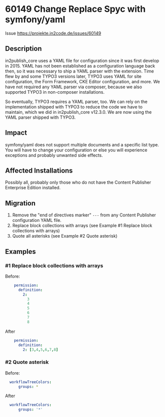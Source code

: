 # 60149 Change Replace Spyc with symfony/yaml

Issue https://projekte.in2code.de/issues/60149

## Description

in2publish_core uses a YAML file for configuration since it was first develop in 2015. YAML has not been established as
a configuration language back then, so it was necessary to ship a YAML parser with the extension. Time flew by and some
TYPO3 versions later, TYPO3 uses YAML for site configuration, the Form Framework, CKE Editor configuration, and more.
We have not required any YAML parser via composer, because we also supported TYPO3 in non-composer installations.

So eventually, TYPO3 requires a YAML parser, too. We can rely on the implementation shipped with TYPO3 to reduce the
code we have to maintain, which we did in in2publish_core v12.3.0. We are now using the YAML parser shipped with TYPO3.

## Impact

symfony/yaml does not support multiple documents and a specific list type. You will have to change your configuration or
else you will experience exceptions and probably unwanted side effects.

## Affected Installations

Possibly all, probably only those who do not have the Content Publisher Enterprise Edition installed.

## Migration

1. Remove the "end of directives marker" `---` from any Content Publisher configuration YAML file.
2. Replace block collections with arrays (see Example #1 Replace block collections with arrays)
2. Quote all asterisks (see Example #2 Quote asterisk)

## Examples

### #1 Replace block collections with arrays
Before:
```yaml
    permission:
      definition:
        2:
          3
          4
          5
          6
          7
          8
```
After
```yaml
    permission:
      definition:
        2: [3,4,5,6,7,8]
```

### #2 Quote asterisk
Before:
```yaml
  workflowTreeColors:
      groups: *
```
After
```yaml
  workflowTreeColors:
      groups: '*'
```
